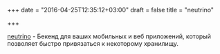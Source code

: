 +++
date = "2016-04-25T12:35:12+03:00"
draft = false
title = "neutrino"

+++

<p><a href="https://github.com/neutrinoapp/neutrino">neutrino</a>&nbsp;- Бекенд для ваших мобильных и веб приложений, который позволяет быстро привязаться к некоторому хранилищу.</p>

